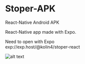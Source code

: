 # Stoper-APK
React-Native  Android APK

React-Native app made with Expo.


Need to open with Expo  
exp://exp.host/@kolin4/stoper-react

![alt text](http://i67.tinypic.com/1zxbmzm.png)

